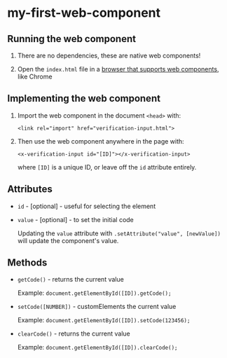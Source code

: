 # my-first-web-component

## Running the web component

1. There are no dependencies, these are native web components!

2. Open the `index.html` file in a [browser that supports web components](https://caniuse.com/#search=components), like Chrome

## Implementing the web component

1. Import the web component in the document `<head>` with:

    `<link rel="import" href="verification-input.html">`

2. Then use the web component anywhere in the page with:

   `<x-verification-input id="[ID]"></x-verification-input>`

   where `[ID]` is a unique ID, or leave off the `id` attribute entirely.

## Attributes

* `id` - [optional] - useful for selecting the element

* `value` - [optional] - to set the initial code  

  Updating the `value` attribute with `.setAttribute("value", [newValue])` will update the component's value.

## Methods

* `getCode()` - returns the current value

   Example: `document.getElementById([ID]).getCode();`

* `setCode([NUMBER])` - customElements the current value

   Example: `document.getElementById([ID]).setCode(123456);`

* `clearCode()` - returns the current value

   Example: `document.getElementById([ID]).clearCode();`

